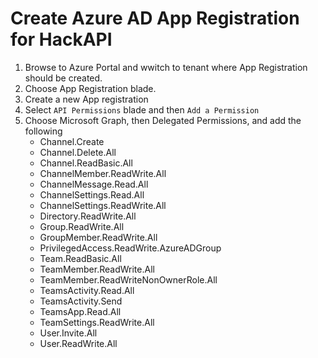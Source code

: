 # Create Azure AD App Registration for HackAPI

1. Browse to Azure Portal and wwitch to tenant where App Registration should be created.
1. Choose App Registration blade.
1. Create a new App registration
1. Select `API Permissions` blade and then `Add a Permission`
1. Choose Microsoft Graph, then Delegated Permissions, and add the following
    * Channel.Create
    * Channel.Delete.All
    * Channel.ReadBasic.All
    * ChannelMember.ReadWrite.All
    * ChannelMessage.Read.All
    * ChannelSettings.Read.All
    * ChannelSettings.ReadWrite.All
    * Directory.ReadWrite.All
    * Group.ReadWrite.All
    * GroupMember.ReadWrite.All
    * PrivilegedAccess.ReadWrite.AzureADGroup
    * Team.ReadBasic.All
    * TeamMember.ReadWrite.All
    * TeamMember.ReadWriteNonOwnerRole.All
    * TeamsActivity.Read.All
    * TeamsActivity.Send
    * TeamsApp.Read.All
    * TeamSettings.ReadWrite.All
    * User.Invite.All
    * User.ReadWrite.All
